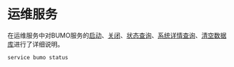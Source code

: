 # 运维服务
在运维服务中对BUMO服务的[启动](/yun-wei/qi-dong-bumo-fu-wu.md)、[关闭](/yun-wei/guan-bi-bumo-fu-wu.md)、[状态查询](/yun-wei/cha-xun-bumo-fu-wu-zhuang-tai.md)、[系统详情查询](/yun-wei/cha-xun-xi-tong-xiang-xi-zhuang-tai.md)、[清空数据库](/yun-wei/qing-kong-shu-ju-ku.md)进行了详细说明。

```
service bumo status
```
